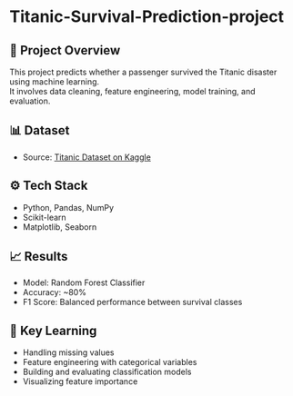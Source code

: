 # Titanic-Survival-Prediction-project

## 📌 Project Overview
This project predicts whether a passenger survived the Titanic disaster using machine learning.  
It involves data cleaning, feature engineering, model training, and evaluation.

## 📊 Dataset
- Source: [Titanic Dataset on Kaggle](https://www.kaggle.com/datasets/yasserh/titanic-dataset)

## ⚙️ Tech Stack
- Python, Pandas, NumPy
- Scikit-learn
- Matplotlib, Seaborn

## 📈 Results
- Model: Random Forest Classifier
- Accuracy: ~80%
- F1 Score: Balanced performance between survival classes

## 📝 Key Learning
- Handling missing values
- Feature engineering with categorical variables
- Building and evaluating classification models
- Visualizing feature importance
